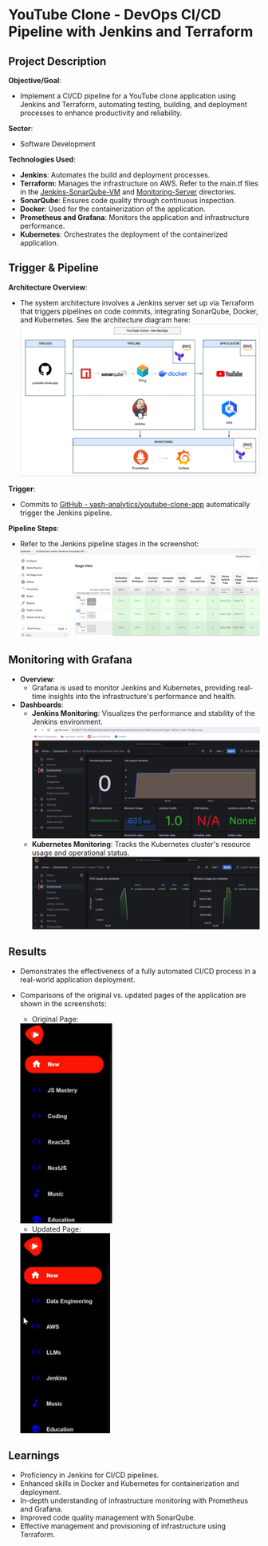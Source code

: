 # YouTube Clone - DevOps CI/CD Pipeline with Jenkins and Terraform

## Project Description

**Objective/Goal**:
- Implement a CI/CD pipeline for a YouTube clone application using Jenkins and Terraform, automating testing, building, and deployment processes to enhance productivity and reliability.

**Sector**:
- Software Development

**Technologies Used**:
- **Jenkins**: Automates the build and deployment processes.
- **Terraform**: Manages the infrastructure on AWS. Refer to the main.tf files in the [Jenkins-SonarQube-VM](./Jenkins-SonarQube-VM/main.tf) and [Monitoring-Server](./Monitoring-Server/main.tf) directories.
- **SonarQube**: Ensures code quality through continuous inspection.
- **Docker**: Used for the containerization of the application.
- **Prometheus and Grafana**: Monitors the application and infrastructure performance.
- **Kubernetes**: Orchestrates the deployment of the containerized application.

## Trigger & Pipeline

**Architecture Overview**:
- The system architecture involves a Jenkins server set up via Terraform that triggers pipelines on code commits, integrating SonarQube, Docker, and Kubernetes. See the architecture diagram here: ![Architecture Diagram](./Architecture/YouTubeClone-Jenkins-Terraform-SonarQube-EKS.drawio.png)

**Trigger**:
- Commits to [GitHub - yash-analytics/youtube-clone-app](https://github.com/yash-analytics/youtube-clone-app) automatically trigger the Jenkins pipeline.

**Pipeline Steps**:
- Refer to the Jenkins pipeline stages in the screenshot: ![Jenkins Pipeline Stages](./Project%20Screenshots/3.%20Jenkins%20Pipeline%20Stages.png)

## Monitoring with Grafana

- **Overview**:
    - Grafana is used to monitor Jenkins and Kubernetes, providing real-time insights into the infrastructure's performance and health.
- **Dashboards**:
    - **Jenkins Monitoring**: Visualizes the performance and stability of the Jenkins environment. ![Grafana - Jenkins](./Project%20Screenshots/4.%20Grafana%20-%20Jenkins.png)
    - **Kubernetes Monitoring**: Tracks the Kubernetes cluster's resource usage and operational status. ![Grafana - Kubernetes](./Project%20Screenshots/5.%20Grafana%20-%20Kubernetes.png)

## Results

- Demonstrates the effectiveness of a fully automated CI/CD process in a real-world application deployment.
- Comparisons of the original vs. updated pages of the application are shown in the screenshots:
    - Original Page:

  <img src="./Project Screenshots/6. Original Page.png" height="400" alt="Original Page">

    - Updated Page:

  <img src="./Project Screenshots/7. Updated Page.png" height="400" alt="Updated Page">

## Learnings

- Proficiency in Jenkins for CI/CD pipelines.
- Enhanced skills in Docker and Kubernetes for containerization and deployment.
- In-depth understanding of infrastructure monitoring with Prometheus and Grafana.
- Improved code quality management with SonarQube.
- Effective management and provisioning of infrastructure using Terraform.

